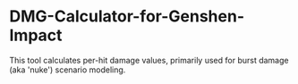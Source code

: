 # DMG-Calculator-for-Genshen-Impact
This tool calculates per-hit damage values, primarily used for burst damage (aka 'nuke') scenario modeling.
